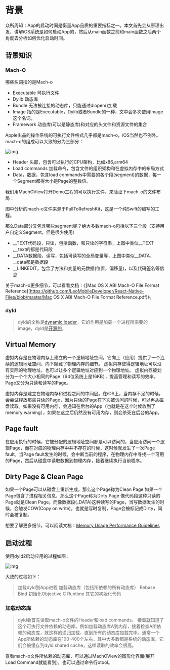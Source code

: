 # 背景

众所周知：App的启动时间是衡量App品质的重要指标之一。本文首先会从原理出发，讲解iOS系统是如何启动App的，然后从main函数之前和main函数之后两个角度去分析如何优化启动时间。

## 背景知识

### Mach-O

哪些名词指的是Mach-o

+ Executable 可执行文件
+ Dylib 动态库
+ Bundle 无法被连接的动态库，只能通过dlopen()加载
+ Image 指的是Executable，Dylib或者Bundle的一种，文中会多次使用Image这个名词。
+ Framework 动态库(可以是静态库)和对应的头文件和资源文件的集合

Apple出品的操作系统的可执行文件格式几乎都是mach-o，iOS当然也不例外。
mach-o的组成可以大致的分为三部分：

![img](https://tva1.sinaimg.cn/large/006y8mN6gy1g8t51ukd6fj30pe0rs40e.jpg)

+ Header 头部，包含可以执行的CPU架构，比如x86,arm64
+ Load commands 加载命令，包含文件的组织架构和在虚拟内存中的布局方式
+ Data，数据，包含load commands中需要的各个段(segment)的数据，每一个Segment都得大小是Page的整数倍。

我们用MachOView打开Demo工程的可以执行文件，来验证下mach-o的文件布局：


图中分析的mach-o文件来源于PullToRefreshKit，这是一个纯Swift的编写的工程。

那么Data部分又包含哪些segment呢？绝大多数mach-o包括以下三个段（支持用户自定义Segment，但是很少使用）

+ __TEXT代码段，只读，包括函数，和只读的字符串，上图中类似__TEXT ,__text的都是代码段
+ __DATA数据段，读写，包括可读写的全局变量等，上图中类似__DATA，__data都是数据段
+ __LINKEDIT，包含了方法和变量的元数据(位置，偏移量)，以及代码签名等信息

关于mach-o更多细节，可以看看文档：《[Mac OS X ABI Mach-O File Format Reference](https://github.com/LeoMobileDeveloper/React-Native-Files/blob/master/Mac OS X ABI Mach-O File Format Reference.pdf)》。

### dyld

> dyld的全称是[dynamic loader](https://developer.apple.com/library/content/releasenotes/DeveloperTools/RN-dyld/)，它的作用是加载一个进程所需要的image，dyld是[开源的](https://opensource.apple.com/source/dyld/)。

## Virtual Memory
虚拟内存是在物理内存上建立的一个逻辑地址空间，它向上（应用）提供了一个连续的逻辑地址空间，向下隐藏了物理内存的细节。
虚拟内存使得逻辑地址可以没有实际的物理地址，也可以让多个逻辑地址对应到一个物理地址。
虚拟内存被划分为一个个大小相同的Page（64位系统上是16KB），提高管理和读写的效率。 Page又分为只读和读写的Page。

虚拟内存是建立在物理内存和进程之间的中间层。在iOS上，当内存不足的时候，会尝试释放那些只读的Page，因为只读的Page在下次被访问的时候，可以再从磁盘读取。如果没有可用内存，会通知在后台的App（也就是在这个时候收到了memory warning），如果在这之后仍然没有可用内存，则会杀死在后台的App。

## Page fault
在应用执行的时候，它被分配的逻辑地址空间都是可以访问的，当应用访问一个逻辑Page，而在对应的物理内存中并不存在的时候，这时候就发生了一次Page fault。当Page fault发生的时候，会中断当前的程序，在物理内存中寻找一个可用的Page，然后从磁盘中读取数据到物理内存，接着继续执行当前程序。

## Dirty Page & Clean Page
如果一个Page可以从磁盘上重新生成，那么这个Page称为Clean Page
如果一个Page包含了进程相关信息，那么这个Page称为Dirty Page
像代码段这种只读的Page就是Clean Page。而像数据段(_DATA)这种读写的Page，当写数据发生的时候，会触发COW(Copy on write)，也就是写时复制，Page会被标记成Dirty，同时会被复制。

想要了解更多细节，可以阅读文档：[Memory Usage Performance Guidelines](https://developer.apple.com/library/content/documentation/Performance/Conceptual/ManagingMemory/ManagingMemory.html#//apple_ref/doc/uid/10000160-SW1)

## 启动过程

使用dyld2启动应用的过程如图：

![img](https://tva1.sinaimg.cn/large/006y8mN6gy1g8t6tvbjacj311s0bk3z8.jpg)

大致的过程如下：

> 加载dyld到App进程
> 加载动态库（包括所依赖的所有动态库）
> Rebase
> Bind
> 初始化Objective C Runtime
> 其它的初始化代码

### 加载动态库

> dyld会首先读取mach-o文件的Header和load commands。
> 接着就知道了这个可执行文件依赖的动态库。例如加载动态库A到内存，接着检查A所依赖的动态库，就这样的递归加载，直到所有的动态库加载完毕。通常一个App所依赖的动态库在100-400个左右，其中大多数都是系统的动态库，它们会被缓存到dyld shared cache，这样读取的效率会很高。

查看mach-o文件所依赖的动态库，可以通过MachOView的图形化界面(展开Load Command就能看到)，也可以通过命令行otool。

